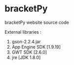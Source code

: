 # bracketPy
bracketPy website source code

External libraries :</br>
1. gson-2.2.4.jar</br>
2. App Engine SDK [1.9.19]</br>
3. GWT SDK [2.6.0]</br>
4. jre [JDK 1.8.0]
